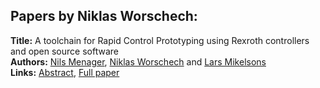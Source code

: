 <h2>Papers by Niklas Worschech:</h2>
<p>
<b>Title:</b> A toolchain for Rapid Control Prototyping using Rexroth controllers and open source software<br />
<b>Authors:</b> <a href="../authors/author_208.html">Nils Menager</a>, <a href="../authors/author_342.html">Niklas Worschech</a> and <a href="../authors/author_210.html">Lars Mikelsons</a><br />
<b>Links:</b> <a href="../abstracts/abstract_40.pdf">Abstract</a>, <a href="../submissions/ECP14096371_MenagerWorschechMikelsons.pdf">Full paper</a>
</p>